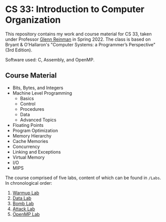 # CS 33: Introduction to Computer Organization

This repository contains my work and course material for CS 33, taken under Professor [Glenn Reinman](https://samueli.ucla.edu/people/glenn-reinman/) in Spring 2022. The class is based on Bryant & O’Hallaron's "Computer Systems: a Programmer’s Perspective" (3rd Edition).

Software used: C, Assembly, and OpenMP.

## Course Material
- Bits, Bytes, and Integers
- Machine Level Programming
    - Basics
    - Control
    - Procedures
    - Data
    - Advanced Topics
- Floating Points
- Program Optimization
- Memory Hierarchy
- Cache Memories
- Concurrency
- Linking and Exceptions
- Virtual Memory
- I/O
- MIPS

The course comprised of five labs, content of which can be found in `/Labs`. In chronological order:

1. [Warmup Lab](/Labs/Warmup%20Lab/)
2. [Data Lab](/Labs/Data%20Lab/)
3. [Bomb Lab](/Labs/Bomb%20Lab/)
4. [Attack Lab](/Labs/Attack%20Lab/)
5. [OpenMP Lab](/Labs/OpenMP%20Lab/)